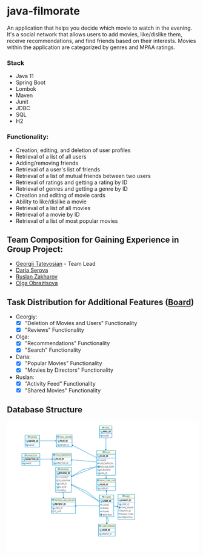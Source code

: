 # java-filmorate

An application that helps you decide which movie to watch in the evening. It's a social network that allows users to add movies, like/dislike them, receive recommendations, and find friends based on their interests. Movies within the application are categorized by genres and MPAA ratings.

### Stack
- Java 11
- Spring Boot
- Lombok
- Maven
- Junit
- JDBC
- SQL
- H2

### Functionality:
- Creation, editing, and deletion of user profiles
- Retrieval of a list of all users
- Adding/removing friends
- Retrieval of a user's list of friends
- Retrieval of a list of mutual friends between two users
- Retrieval of ratings and getting a rating by ID
- Retrieval of genres and getting a genre by ID
- Creation and editing of movie cards
- Ability to like/dislike a movie
- Retrieval of a list of all movies
- Retrieval of a movie by ID
- Retrieval of a list of most popular movies

## Team Composition for Gaining Experience in Group Project:

- [Georgii Tatevosian](https://github.com/geo-tat) - Team Lead
- [Daria Serova](https://github.com/dserova)
- [Ruslan Zakharov](https://github.com/14winter)
- [Olga Obraztsova](https://github.com/olgaobraztsova)

## Task Distribution for Additional Features ([Board](https://github.com/users/geo-tat/projects/1))

- Georgiy:
    - [x] "Deletion of Movies and Users" Functionality
    - [x] "Reviews" Functionality
- Olga:
    - [x] "Recommendations" Functionality
    - [x] "Search" Functionality
- Daria:
    - [x] "Popular Movies" Functionality
    - [x] "Movies by Directors" Functionality
- Ruslan:
    - [x] "Activity Feed" Functionality
    - [x] "Shared Movies" Functionality

## Database Structure

![Filmorate Database Diagram](ER.png)